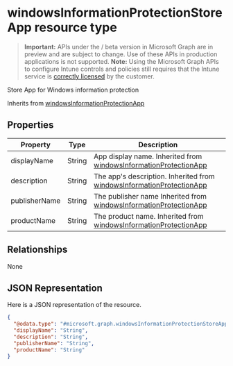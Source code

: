 ﻿# windowsInformationProtectionStoreApp resource type

> **Important:** APIs under the / beta version in Microsoft Graph are in preview and are subject to change. Use of these APIs in production applications is not supported.
> **Note:** Using the Microsoft Graph APIs to configure Intune controls and policies still requires that the Intune service is [correctly licensed](https://go.microsoft.com/fwlink/?linkid=839381) by the customer.

Store App for Windows information protection

Inherits from [windowsInformationProtectionApp](https://developer.microsoft.com/en-us/graph/docs/api-reference/beta/api/resources/intune_mam_windowsinformationprotectionapp.md)

## Properties
|Property|Type|Description|
|---|---|---|
|displayName|String|App display name. Inherited from [windowsInformationProtectionApp](https://developer.microsoft.com/en-us/graph/docs/api-reference/beta/api/resources/intune_mam_windowsinformationprotectionapp.md)|
|description|String|The app's description. Inherited from [windowsInformationProtectionApp](https://developer.microsoft.com/en-us/graph/docs/api-reference/beta/api/resources/intune_mam_windowsinformationprotectionapp.md)|
|publisherName|String|The publisher name Inherited from [windowsInformationProtectionApp](https://developer.microsoft.com/en-us/graph/docs/api-reference/beta/api/resources/intune_mam_windowsinformationprotectionapp.md)|
|productName|String|The product name. Inherited from [windowsInformationProtectionApp](https://developer.microsoft.com/en-us/graph/docs/api-reference/beta/api/resources/intune_mam_windowsinformationprotectionapp.md)|

## Relationships
None
## JSON Representation
Here is a JSON representation of the resource.
<!-- {
  "blockType": "resource",
  "keyProperty": "id",
  "@odata.type": "microsoft.graph.windowsInformationProtectionStoreApp"
}
-->
```json
{
  "@odata.type": "#microsoft.graph.windowsInformationProtectionStoreApp",
  "displayName": "String",
  "description": "String",
  "publisherName": "String",
  "productName": "String"
}
```



